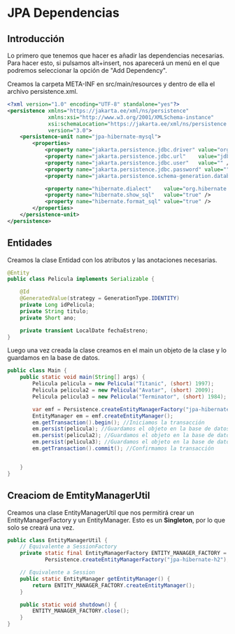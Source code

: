 # JPA Dependencias


## Introducción

Lo primero que tenemos que hacer es añadir las dependencias necesarias.
Para hacer esto, si pulsamos alt+insert, nos aparecerá un menú en el que 
podremos seleccionar la opción de "Add Dependency".

Creamos la carpeta META-INF en src/main/resources y dentro de ella el archivo persistence.xml.
```xml
<?xml version="1.0" encoding="UTF-8" standalone="yes"?>
<persistence xmlns="https://jakarta.ee/xml/ns/persistence"
             xmlns:xsi="http://www.w3.org/2001/XMLSchema-instance"
             xsi:schemaLocation="https://jakarta.ee/xml/ns/persistence https://jakarta.ee/xml/ns/persistence/persistence_3_0.xsd"
             version="3.0">
    <persistence-unit name="jpa-hibernate-mysql">
        <properties>
            <property name="jakarta.persistence.jdbc.driver" value="org.h2.Driver" />
            <property name="jakarta.persistence.jdbc.url"    value="jdbc:h2:    " />
            <property name="jakarta.persistence.jdbc.user"   value="" />
            <property name="jakarta.persistence.jdbc.password" value="" />
            <property name="jakarta.persistence.schema-generation.database.action" value="create" />

            <property name="hibernate.dialect"    value="org.hibernate.dialect.H2Dialect" />
            <property name="hibernate.show_sql"   value="true" />
            <property name="hibernate.format_sql" value="true" />
        </properties>
    </persistence-unit>
</persistence>
```
## Entidades

Creamos la clase Entidad con los atributos y las anotaciones necesarias.
```java
@Entity
public class Pelicula implements Serializable {

    @Id
    @GeneratedValue(strategy = GenerationType.IDENTITY)
    private Long idPelicula;
    private String titulo;
    private Short ano;

    private transient LocalDate fechaEstreno;
}
```

Luego una vez creada la clase creamos en el main un objeto de la clase y lo guardamos en la base de datos.
```java
public class Main {
    public static void main(String[] args) {
        Pelicula pelicula = new Pelicula("Titanic", (short) 1997);
        Pelicula pelicula2 = new Pelicula("Avatar", (short) 2009);
        Pelicula pelicula3 = new Pelicula("Terminator", (short) 1984);

        var emf = Persistence.createEntityManagerFactory("jpa-hibernate-h2");//El nombre es el que se encuentra en el archivo persistence.xml
        EntityManager em = emf.createEntityManager();
        em.getTransaction().begin(); //Iniciamos la transacción
        em.persist(pelicula); //Guardamos el objeto en la base de datos
        em.persist(pelicula2); //Guardamos el objeto en la base de datos
        em.persist(pelicula3); //Guardamos el objeto en la base de datos
        em.getTransaction().commit(); //Confirmamos la transacción


    }
}
```


## Creaciom de EmtityManagerUtil

Creamos una clase EntityManagerUtil que nos permitirá crear un EntityManagerFactory y un EntityManager.
Esto es un **Singleton**, por lo que solo se creará una vez.
```java
public class EntityManagerUtil {
    // Equivalente a SessionFactory
    private static final EntityManagerFactory ENTITY_MANAGER_FACTORY =
            Persistence.createEntityManagerFactory("jpa-hibernate-h2"); // Nombre de la unidad de persistencia

    // Equivalente a Session
    public static EntityManager getEntityManager() {
        return ENTITY_MANAGER_FACTORY.createEntityManager();
    }

    public static void shutdown() {
        ENTITY_MANAGER_FACTORY.close();
    }
}
```

